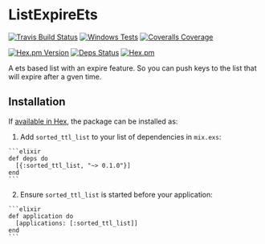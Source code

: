 # ListExpireEts

[![Travis Build Status](https://img.shields.io/travis/mpneuried/sorted_ttl_list.svg)](https://travis-ci.org/mpneuried/sorted_ttl_list)
[![Windows Tests](https://img.shields.io/appveyor/ci/mpneuried/sorted_ttl_list.svg?label=WindowsTest)](https://ci.appveyor.com/project/mpneuried/sorted_ttl_list)
[![Coveralls Coverage](https://img.shields.io/coveralls/mpneuried/sorted_ttl_list.svg)](https://coveralls.io/github/mpneuried/sorted_ttl_list)

[![Hex.pm Version](https://img.shields.io/hexpm/v/sorted_ttl_list.svg)](https://hex.pm/packages/sorted_ttl_list)
[![Deps Status](https://beta.hexfaktor.org/badge/all/github/mpneuried/sorted_ttl_list.svg?branch=master)](https://beta.hexfaktor.org/github/mpneuried/sorted_ttl_list)
[![Hex.pm](https://img.shields.io/hexpm/dt/sorted_ttl_list.svg?maxAge=2592000)](https://hex.pm/packages/sorted_ttl_list)

A ets based list with an expire feature. So you can push keys to the list that will expire after a gven time.

## Installation

If [available in Hex](https://hex.pm/docs/publish), the package can be installed as:

  1. Add `sorted_ttl_list` to your list of dependencies in `mix.exs`:

    ```elixir
    def deps do
      [{:sorted_ttl_list, "~> 0.1.0"}]
    end
    ```

  2. Ensure `sorted_ttl_list` is started before your application:

    ```elixir
    def application do
      [applications: [:sorted_ttl_list]]
    end
    ```
